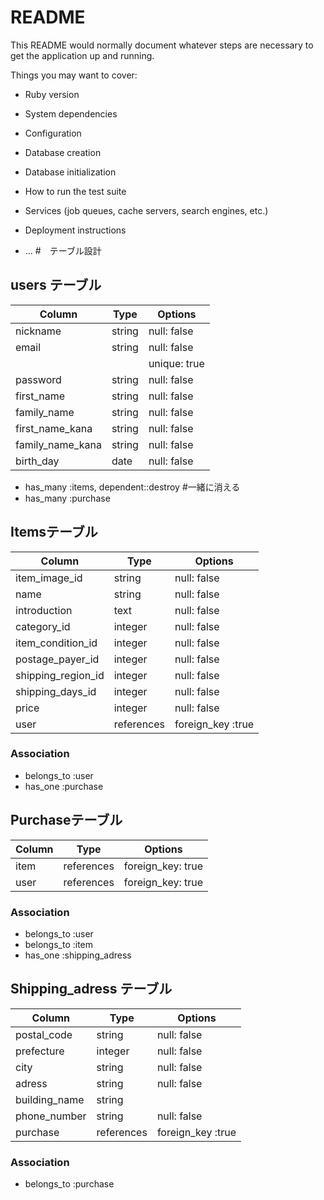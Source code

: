 # README

This README would normally document whatever steps are necessary to get the
application up and running.

Things you may want to cover:

* Ruby version

* System dependencies

* Configuration

* Database creation

* Database initialization

* How to run the test suite

* Services (job queues, cache servers, search engines, etc.)

* Deployment instructions

* ...
#　テーブル設計

## users テーブル

| Column          | Type   | Options     |
| --------------- | ------ | ----------- |
| nickname        | string | null: false |
| email           | string | null: false |
|                 |        |unique: true |#重複を防ぐ
| password        | string | null: false |
| first_name      | string | null: false |
| family_name     | string | null: false |
| first_name_kana | string | null: false |
| family_name_kana| string | null: false |
| birth_day       | date   | null: false |


- has_many :items, dependent::destroy #一緒に消える
- has_many :purchase

##  Itemsテーブル

| Column            | Type      | Options          |
| ----------------- | --------- | -----------      |
| item_image_id     | string    | null: false      |
| name              | string    | null: false      |
| introduction      | text      | null: false      |
| category_id       | integer   | null: false      |
| item_condition_id | integer   | null: false      |
| postage_payer_id  | integer   | null: false      |
| shipping_region_id| integer   | null: false      |
| shipping_days_id  | integer   | null: false      |
| price             | integer   | null: false      |
| user              | references| foreign_key :true|

### Association

- belongs_to :user
- has_one :purchase

##  Purchaseテーブル

| Column          | Type       | Options              |
| --------------  | ---------- | -------------------- |
| item            |references  | foreign_key: true    |
| user            |references  | foreign_key: true    |



### Association

- belongs_to :user
- belongs_to :item
- has_one :shipping_adress

## Shipping_adress テーブル

| Column       | Type       | Options               |
| -----------  | ---------- | --------------------- |
| postal_code  | string     | null: false           |
| prefecture   | integer    | null: false           |
| city         | string     | null: false           |
| adress       | string     | null: false           |
| building_name| string     |                       |
| phone_number | string     | null: false           |
| purchase     | references | foreign_key :true     |

### Association

- belongs_to :purchase